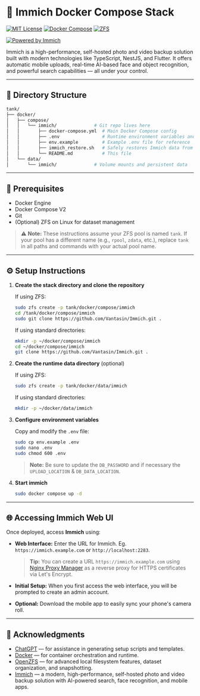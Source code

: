 # 📸 Immich Docker Compose Stack

[![MIT License](https://img.shields.io/github/license/Vantasin/Immich?style=flat-square)](LICENSE)
[![Docker Compose](https://img.shields.io/badge/Docker-Compose-blue?logo=docker)](https://www.docker.com/)
[![ZFS](https://img.shields.io/badge/ZFS-OpenZFS-blue?style=flat-square)](https://openzfs.org/)

[![Powered by Immich](https://img.shields.io/badge/Powered%20by-Immich-5562EA?logo=immich&logoColor=white&style=flat-square)](https://github.com/immich-app/immich)

Immich is a high-performance, self-hosted photo and video backup solution built with modern technologies like TypeScript, NestJS, and Flutter. It offers automatic mobile uploads, real-time AI-based face and object recognition, and powerful search capabilities — all under your control.

---

## 📁 Directory Structure

```bash
tank/
├── docker/
│   ├── compose/
│   │   └── immich/              # Git repo lives here
│   │       ├── docker-compose.yml  # Main Docker Compose config
│   │       ├── .env                # Runtime environment variables and secrets (gitignored!)
│   │       ├── env.example         # Example .env file for reference
│   │       ├── immich_restore.sh   # Safely restores Immich data from a backup using directory paths loaded from the .env file.
│   │       └── README.md           # This file
│   └── data/
│       └── immich/              # Volume mounts and persistent data
```

---

## 🧰 Prerequisites

* Docker Engine
* Docker Compose V2
* Git
* (Optional) ZFS on Linux for dataset management

> ⚠️ **Note:** These instructions assume your ZFS pool is named `tank`. If your pool has a different name (e.g., `rpool`, `zdata`, etc.), replace `tank` in all paths and commands with your actual pool name.

---

## ⚙️ Setup Instructions

1. **Create the stack directory and clone the repository**

   If using ZFS:
   ```bash
   sudo zfs create -p tank/docker/compose/immich
   cd /tank/docker/compose/immich
   sudo git clone https://github.com/Vantasin/Immich.git .
   ```

   If using standard directories:
   ```bash
   mkdir -p ~/docker/compose/immich
   cd ~/docker/compose/immich
   git clone https://github.com/Vantasin/Immich.git .
   ```

2. **Create the runtime data directory** (optional)

   If using ZFS:
   ```bash
   sudo zfs create -p tank/docker/data/immich
   ```

   If using standard directories:
   ```bash
   mkdir -p ~/docker/data/immich
   ```

3. **Configure environment variables**

   Copy and modify the `.env` file:

   ```bash
   sudo cp env.example .env
   sudo nano .env
   sudo chmod 600 .env
   ```

   > **Note:** Be sure to update the `DB_PASSWORD` and if necessary the `UPLOAD_LOCATION` & `DB_DATA_LOCATION`.

5. **Start immich**

   ```bash
   sudo docker compose up -d
   ```

---

## 🌐 Accessing Immich Web UI

Once deployed, access **Immich** using:

- **Web Interface:** Enter the URL for Immich. Eg. `https://immich.example.com` or `http://localhost:2283`.

   > **Tip:** You can create a URL `https://immich.example.com` using [Nginx Proxy Manager](https://github.com/Vantasin/Nginx-Proxy-Manager.git) as a reverse proxy for HTTPS certificates via Let's Encrypt.

- **Initial Setup:** When you first access the web interface, you will be prompted to create an admin account.

- **Optional:** Download the mobile app to easily sync your phone's camera roll.

---

## 🙏 Acknowledgments

- [ChatGPT](https://openai.com/chatgpt) — for assistance in generating setup scripts and templates.
- [Docker](https://www.docker.com/) — for container orchestration and runtime.
- [OpenZFS](https://openzfs.org/) — for advanced local filesystem features, dataset organization, and snapshotting.
- [Immich](https://github.com/immich-app/immich) — a modern, high-performance, self-hosted photo and video backup solution with AI-powered search, face recognition, and mobile apps.
